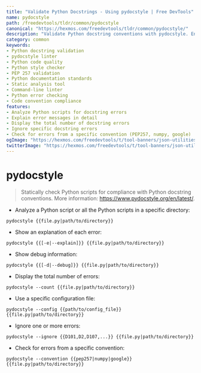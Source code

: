 ```yaml
---
title: "Validate Python Docstrings - Using pydocstyle | Free DevTools"
name: pydocstyle
path: /freedevtools/tldr/common/pydocstyle
canonical: "https://hexmos.com/freedevtools/tldr/common/pydocstyle/"
description: "Validate Python docstring conventions with pydocstyle. Ensure code documentation quality and consistency with this static analysis tool. Free online tool, no registration required."
category: common
keywords:
- Python docstring validation
- pydocstyle linter
- Python code quality
- Python style checker
- PEP 257 validation
- Python documentation standards
- Static analysis tool
- Command-line linter
- Python error checking
- Code convention compliance
features:
- Analyze Python scripts for docstring errors
- Explain error messages in detail
- Display the total number of docstring errors
- Ignore specific docstring errors
- Check for errors from a specific convention (PEP257, numpy, google)
ogImage: "https://hexmos.com/freedevtools/t/tool-banners/json-utilities-banner.png"
twitterImage: "https://hexmos.com/freedevtools/t/tool-banners/json-utilities-banner.png"
---
```


# pydocstyle

> Statically check Python scripts for compliance with Python docstring conventions.
> More information: <https://www.pydocstyle.org/en/latest/>.

- Analyze a Python script or all the Python scripts in a specific directory:

`pydocstyle {{file.py|path/to/directory}}`

- Show an explanation of each error:

`pydocstyle {{[-e|--explain]}} {{file.py|path/to/directory}}`

- Show debug information:

`pydocstyle {{[-d|--debug]}} {{file.py|path/to/directory}}`

- Display the total number of errors:

`pydocstyle --count {{file.py|path/to/directory}}`

- Use a specific configuration file:

`pydocstyle --config {{path/to/config_file}} {{file.py|path/to/directory}}`

- Ignore one or more errors:

`pydocstyle --ignore {{D101,D2,D107,...}} {{file.py|path/to/directory}}`

- Check for errors from a specific convention:

`pydocstyle --convention {{pep257|numpy|google}} {{file.py|path/to/directory}}`
